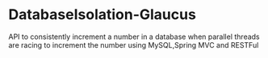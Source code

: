 # DatabaseIsolation-Glaucus
API to consistently increment a number in a database when parallel threads are racing to increment the number using MySQL,Spring MVC and RESTFul
